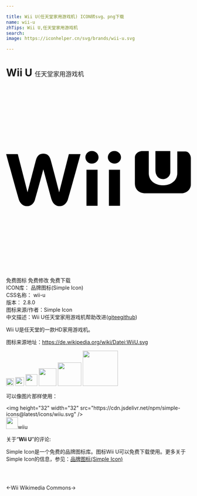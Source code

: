 ```yaml
---

title: Wii U(任天堂家用游戏机) ICON转svg、png下载
name: wii-u
zhTips: Wii U,任天堂家用游戏机
search: 
image: https://iconhelper.cn/svg/brands/wii-u.svg

---
```


# Wii U  <small style="font-size: 60%;font-weight: 100">任天堂家用游戏机</small>

<div id="svg" class="svg-wrap">
<svg role="img" viewBox="0 0 24 24" xmlns="http://www.w3.org/2000/svg"><title>Wii U icon</title><path d="M11.133 8.432c-.465 0-.835.359-.835.814.007.454.381.817.835.812.488 0 .873-.358.873-.81 0-.455-.385-.816-.873-.816zm2.93 0c-.465 0-.848.359-.848.814 0 .442.383.812.848.812.477 0 .861-.358.861-.81 0-.455-.385-.816-.861-.816zm3.655.011c-.53 0-.99.335-.99.858v3.315c0 .809.56 1.289 1.377 1.289h4.647c.689 0 1.248-.477 1.248-1.162V9.345c0-.412-.308-.86-.688-.86h-1.075v2.799c0 2.122-3.701 2.104-3.701.04v-2.88h-.818zm1.679 0v2.453c0 1.636 1.934 1.402 1.934.256V8.445h-1.934v-.002zM4.833 8.77c-.465 0-.776.232-.938.756-.152.533-1.116 4.242-1.116 4.242l-1.267-4.94H0s1.451 5.264 1.65 5.881c.15.476.521.86 1.058.86.627 0 .917-.454 1.045-.86.14-.421 1.08-3.895 1.08-3.895s.942 3.476 1.069 3.895c.14.406.431.86 1.047.86.547 0 .906-.385 1.07-.86.196-.617 1.65-5.881 1.65-5.881H8.148l-1.258 4.94s-.963-3.709-1.125-4.242c-.15-.526-.479-.756-.93-.756h-.002zm5.605 2.09v4.662h1.441V10.86h-1.441zm2.916 0v4.662h1.442V10.86h-1.442z"/></svg>
</div>
<detail full-name='wii-u'></detail>

<div class="detail-page">
<p>
<span><span class="badge-success badge">免费图标</span> <span class="badge-success badge">免费修改</span>  <span class="badge-success badge">免费下载</span> </span>
<br/>
<span>
ICON库：
<span class="badge-secondary badge">品牌图标(Simple Icon)</span> 
</span>
<br/>
<span>
CSS名称：
<span class="badge-secondary badge">wii-u</span> 
</span>

<br/>
<span>
版本：
<span class="badge-secondary badge">2.8.0</span> 
</span>
<br/>
<span>图标来源/作者：<span class="badge-light badge">Simple Icon</span></span> 
<br/>
<span class="zh-detail">中文描述：<span class="badge-primary badge">Wii U</span><span class="badge-primary badge">任天堂家用游戏机</span><span class="help-link"><span>帮助改进</span>(<a href="https://gitee.com/liuwave/icon-helper/edit/master/json/brands/wii-u.json" target="_blank" rel="noopener noreferrer">gitee</a><a href="https://github.com/liuwave/icon-helper/edit/master/json/brands/wii-u.json" target="_blank" rel="noopener noreferrer">github</a></span>)</span><br/>
</p>
</div><div class="description description alert alert-light"><p>Wii U是任天堂的一款HD家用游戏机。</p><p>图标来源地址：<a href="https://de.wikipedia.org/wiki/Datei:WiiU.svg" target="_blank" rel="noopener noreferrer">https://de.wikipedia.org/wiki/Datei:WiiU.svg</a></p></div>
<div class="alert alert-dark">
<img height="21" width="21" src="https://cdn.jsdelivr.net/npm/simple-icons@latest/icons/wiiu.svg" />
<img height="24" width="24" src="https://cdn.jsdelivr.net/npm/simple-icons@latest/icons/wiiu.svg" />
<img height="32" width="32" src="https://cdn.jsdelivr.net/npm/simple-icons@latest/icons/wiiu.svg" />
<img height="48" width="48" src="https://cdn.jsdelivr.net/npm/simple-icons@latest/icons/wiiu.svg" />
<img height="64" width="64" src="https://cdn.jsdelivr.net/npm/simple-icons@latest/icons/wiiu.svg" />
<img height="96" width="96" src="https://cdn.jsdelivr.net/npm/simple-icons@latest/icons/wiiu.svg" />

</div>
<div>
  <p>可以像图片那样使用：    
  </p>
  <div class="alert alert-primary" style="font-size: 14px">
    &lt;img height="32" width="32" src="https://cdn.jsdelivr.net/npm/simple-icons@latest/icons/wiiu.svg" /&gt;
    <copy-btn content='<img height="32" width="32" src="https://cdn.jsdelivr.net/npm/simple-icons@latest/icons/wiiu.svg" />'></copy-btn>
  </div>
  <div class="alert alert-secondary">
    <img height="32" width="32" src="https://cdn.jsdelivr.net/npm/simple-icons@latest/icons/wiiu.svg" />wiiu
    <copy-btn content="wiiu" btn-title="复制图标名称"></copy-btn>
  </div>
</div>
<div class="icon-detail__container">
<p>关于“<b>Wii U</b>”的评论:</p>
</div>
<Vssue title="关于“Wii U”的评论" />
<div><p>Simple Icon是一个免费的品牌图标库。图标Wii U可以免费下载使用。更多关于  Simple Icon的信息，参见：<a target="_blank" href="https://iconhelper.cn/brands.html">品牌图标(Simple Icon)</a>
</p></div>


<div style="padding:2rem 0 " class="page-nav"><p class="inner"><span class="prev">←<router-link to="/icon/wii.html">Wii</router-link></span> <span class="next"><router-link to="/icon/wikimedia-commons.html">Wikimedia Commons</router-link>→</span></p></div>

